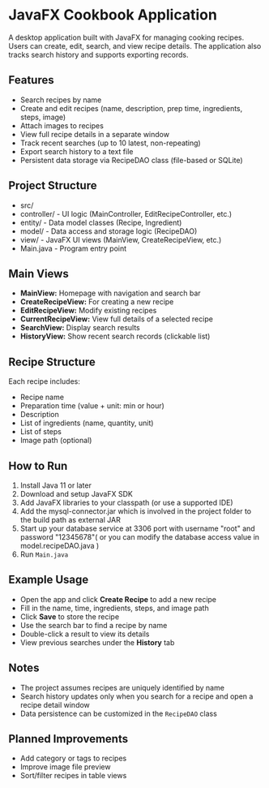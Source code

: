 # JavaFX Cookbook Application

A desktop application built with JavaFX for managing cooking recipes.  
Users can create, edit, search, and view recipe details. The application also tracks search history and supports exporting records.

## Features

- Search recipes by name  
- Create and edit recipes (name, description, prep time, ingredients, steps, image)  
- Attach images to recipes   
- View full recipe details in a separate window  
- Track recent searches (up to 10 latest, non-repeating)  
- Export search history to a text file  
- Persistent data storage via RecipeDAO class (file-based or SQLite)

## Project Structure

- src/  
- controller/ - UI logic (MainController, EditRecipeController, etc.)  
- entity/ - Data model classes (Recipe, Ingredient)  
- model/ - Data access and storage logic (RecipeDAO)  
- view/ - JavaFX UI views (MainView, CreateRecipeView, etc.)  
- Main.java - Program entry point  

## Main Views

- **MainView:** Homepage with navigation and search bar  
- **CreateRecipeView:** For creating a new recipe  
- **EditRecipeView:** Modify existing recipes  
- **CurrentRecipeView:** View full details of a selected recipe  
- **SearchView:** Display search results  
- **HistoryView:** Show recent search records (clickable list)

## Recipe Structure

Each recipe includes:  
- Recipe name  
- Preparation time (value + unit: min or hour)  
- Description  
- List of ingredients (name, quantity, unit)  
- List of steps  
- Image path (optional)

## How to Run

1. Install Java 11 or later  
2. Download and setup JavaFX SDK  
3. Add JavaFX libraries to your classpath (or use a supported IDE)
4. Add the mysql-connector.jar which is involved in the project folder to the build path as external JAR
5. Start up your database service at 3306 port with username "root" and password "12345678"( or you can modify the database access value in model.recipeDAO.java )  
6. Run `Main.java`

## Example Usage

- Open the app and click **Create Recipe** to add a new recipe  
- Fill in the name, time, ingredients, steps, and image path  
- Click **Save** to store the recipe  
- Use the search bar to find a recipe by name  
- Double-click a result to view its details  
- View previous searches under the **History** tab

## Notes

- The project assumes recipes are uniquely identified by name  
- Search history updates only when you search for a recipe and open a recipe detail window  
- Data persistence can be customized in the `RecipeDAO` class  

## Planned Improvements

- Add category or tags to recipes  
- Improve image file preview  
- Sort/filter recipes in table views  

